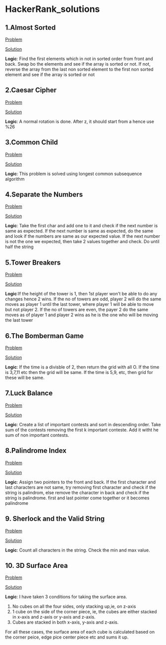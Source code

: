 # HackerRank_solutions
## 1.Almost Sorted
[Problem](https://www.hackerrank.com/challenges/almost-sorted/problem)

[Solution](https://github.com/ansusabu/HackerRank_solutions/blob/main/Solution/Almost%20Sorted)

**Logic**: Find the first elements which in not in sorted order from front and back. Swap bo the elements and see if the array is sorted or not. If not, reverse the array from the last non sorted element to the first non sorted element and see if the array is sorted or not

## 2.Caesar Cipher
[Problem](https://www.hackerrank.com/challenges/caesar-cipher-1/problem)

[Solution](https://github.com/ansusabu/HackerRank_solutions/blob/main/Solution/Caesar%20Cipher)

**Logic**: A normal rotation is done. After z, it should start from a hence use %26


## 3.Common Child
[Problem](https://www.hackerrank.com/challenges/common-child/problem)

[Solution](https://github.com/ansusabu/HackerRank_solutions/blob/main/Solution/Common%20Child)

**Logic**: This problem is solved using longest common subsequence algorithm

## 4.Separate the Numbers

[Problem](https://www.hackerrank.com/challenges/separate-the-numbers/problem)

[Solution](https://github.com/ansusabu/HackerRank_solutions/blob/main/Solution/Separate%20the%20Numbers)

**Logic**: Take the first char and add one to it and check if the next number is same as expected. If the next number is same as expected, do the same and look if the numbers are same as our expected value. If the next number is not the one we expected, then take 2 values together and check. Do until half the string

## 5.Tower Breakers

[Problem](https://www.hackerrank.com/challenges/tower-breakers-1/problem)

[Solution](https://github.com/ansusabu/HackerRank_solutions/blob/main/Solution/Tower%20Breakers)

**Logic**:If the height of the tower is 1, then 1st player won't be able to do any changes hence 2 wins. If the no of towers are odd, player 2 will do the same moves as player 1 until the last tower, where player 1 will be able to move but not player 2. If the no of towers are even, the payer 2 do the same moves as of player 1 and player 2 wins as he is the one who will be moving the last tower

## 6.The Bomberman Game

[Problem](https://www.hackerrank.com/challenges/bomber-man/problem)

[Solution](https://github.com/ansusabu/HackerRank_solutions/blob/main/Solution/The%20Bomberman%20Game)

**Logic**: If the time is a divisble of 2, then return the grid with all O. If the time is 3,7,11 etc then the grid will be same. If the time is 5,9, etc, then grid for these will be same.

## 7.Luck Balance

[Problem](https://www.hackerrank.com/challenges/luck-balance/problem)

[Solution](https://github.com/ansusabu/HackerRank_solutions/blob/main/Solution/Luck%20Balance)

**Logic**: Create a list of important contests and sort in descending order. Take sum of the contests removing the first k important conteste. Add it witht he sum of non important contests.

## 8.Palindrome Index

[Problem](https://www.hackerrank.com/challenges/palindrome-index/problem)

[Solution](https://github.com/ansusabu/HackerRank_solutions/blob/main/Solution/Palindrome%20Index)

**Logic**: Assign two pointers to the front and back. If the first character and last characters are not same, try removing first character and check if the string is palindrom, else remove the character in back and check if the string is palindrome. first and last pointer come together or it becomes palindrome

## 9. Sherlock and the Valid String

[Problem](https://www.hackerrank.com/challenges/sherlock-and-valid-string/problem)

[Solution](https://github.com/ansusabu/HackerRank_solutions/blob/main/Solution/Sherlock%20and%20the%20Valid%20String)

**Logic**: Count all characters in the string. Check the min and max value. 


## 10. 3D Surface Area
[Problem](https://www.hackerrank.com/challenges/3d-surface-area/problem?isFullScreen=true)

[Solution](https://github.com/ansusabu/HackerRank_solutions/blob/main/Solution/3D%20Surface%20Area)

**Logic**: I have taken 3 conditions for taking the surface area. 
1. No cubes on all the four sides, only stacking up,ie, on z-axis
2. 1 cube on the side of the corner piece, ie, the cubes are either stacked in x-axis and z-axis or y-axis and z-axis.
3. Cubes are stacked in both x-axis, y-axis and z-axis.

For all these cases, the surface area of each cube is calculated based on the corner peice, edge pice center piece etc and sums it up.


   
